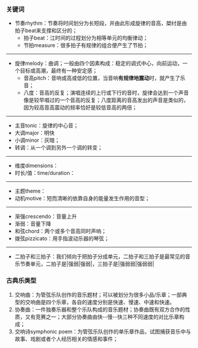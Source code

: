 ### 关键词

- 节奏rhythm：节奏将时间划分为长短段，并由此形成旋律的音高，桀纣是由拍子beat来支撑和区分的；
  - 拍子beat：江时间的过程划分为相等单元的均衡律动；
  - 节拍measure：很多拍子有规律的组合便产生了节拍；

------

- 旋律melody：曲调；一般由四个因素构成：稳定的调式中心，向前运动，一个目标或高潮，最终有一种安定感；
  - 音高pitch：音响或高或低的位置，当音响**有规律地震动**时，就产生了乐音；
  - 八度：音高的反复；演唱连续的上行或下行的音时，旋律会达到一个声音像是较早唱过的一个音高的反复；八度距离的音高发出的声音是类似的，因为较高音高震动的频率恰好是较低音高的两倍；

------

- 主音tonic：旋律的中心音；
- 大调major：明快
- 小调minor：灰暗；
- 转调：从一个调到另外一个调的转变；

------

- 维度dimensions：
- 时长/值：time/duration：

------

- 主题theme：
- 动机motive：短而清晰的依靠自身的能量发生作用的音型；

------

- 渐强crescendo：音量上升
- 渐弱：音量下降
- 和弦chord：两个或多个音高同时声响；
- 拨弦pizzicato：用手指波动乐器的琴弦；

------

- 二拍子和三拍子：我们倾向于把拍子分成单元，二拍子和三拍子是最常见的音乐节奏单元，二拍子是|强弱|强弱|，三拍子是|强弱弱|强弱弱|

### 古典乐类型

1. 交响曲：为管弦乐队创作的音乐题材；可以被划分为很多小品/乐章；一部典型的交响曲是四个乐章，各自的速度分别是快速、慢速、中速和快速。
2. 协奏曲：一件独奏乐器和整个乐队构成的音乐题材；协奏曲既有双方合作的性质，又有竞赛之一；大部分协奏曲由快--慢--快三种不同速度的对比乐章构成；
3. 交响诗symphonic poem：为管弦乐队创作的单乐章作品，试图捕获音乐中与故事、戏剧或者个人经历相关的情感和事件；